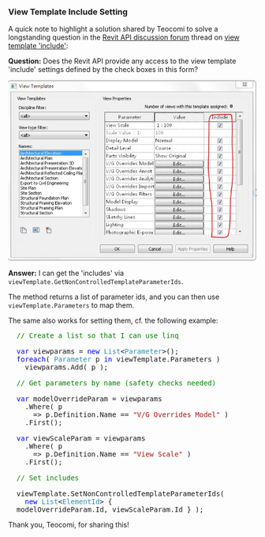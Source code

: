 <head>
<meta http-equiv="Content-Type" content="text/html; charset=utf-8">
<link rel="stylesheet" type="text/css" href="bc.css">
<script src="https://cdn.rawgit.com/google/code-prettify/master/loader/run_prettify.js" type="text/javascript"></script>
</head>

<!---


View template include setting in the #RevitAPI @AutodeskForge @AutodeskRevit #bim #DynamoBim #ForgeDevCon http://bit.ly/viewtemplateinclude

A solution to a longstanding question on the view template 'include' setting
&ndash; Does the Revit API provide any access to the view template 'include' settings defined by the check boxes in this form?
&ndash; I can get the 'includes' via <code>viewTemplate.GetNonControlledTemplateParameterIds</code>.
The method returns a list of parameter ids, and you can then use <code>viewTemplate.Parameters</code> to map them...

-->

### View Template Include Setting

A quick note to highlight a solution shared by Teocomi to solve a longstanding question in
the [Revit API discussion forum](http://forums.autodesk.com/t5/revit-api-forum/bd-p/160) thread
on [view template 'include'](http://forums.autodesk.com/t5/revit-api/view-template-quot-include-quot/m-p/5410347):

**Question:** Does the Revit API provide any access to the view template 'include' settings defined by the check boxes in this form?

<center>
<img src="img/view_template_include_check_boxes.jpg" alt="View template include checkboxes" width="652">
</center>

**Answer:** I can get the 'includes' via `viewTemplate.GetNonControlledTemplateParameterIds`.

The method returns a list of parameter ids, and you can then use `viewTemplate.Parameters` to map them.

The same also works for setting them, cf. the following example:

<pre class="code">
&nbsp;&nbsp;<span style="color:green;">//&nbsp;Create&nbsp;a&nbsp;list&nbsp;so&nbsp;that&nbsp;I&nbsp;can&nbsp;use&nbsp;linq</span>
 
&nbsp;&nbsp;<span style="color:blue;">var</span>&nbsp;viewparams&nbsp;=&nbsp;<span style="color:blue;">new</span>&nbsp;<span style="color:#2b91af;">List</span>&lt;<span style="color:#2b91af;">Parameter</span>&gt;();
&nbsp;&nbsp;<span style="color:blue;">foreach</span>(&nbsp;<span style="color:#2b91af;">Parameter</span>&nbsp;p&nbsp;<span style="color:blue;">in</span>&nbsp;viewTemplate.Parameters&nbsp;)
&nbsp;&nbsp;&nbsp;&nbsp;viewparams.Add(&nbsp;p&nbsp;);
 
&nbsp;&nbsp;<span style="color:green;">//&nbsp;Get&nbsp;parameters&nbsp;by&nbsp;name&nbsp;(safety&nbsp;checks&nbsp;needed)</span>
 
&nbsp;&nbsp;<span style="color:blue;">var</span>&nbsp;modelOverrideParam&nbsp;=&nbsp;viewparams
&nbsp;&nbsp;&nbsp;&nbsp;.Where(&nbsp;p
&nbsp;&nbsp;&nbsp;&nbsp;&nbsp;&nbsp;=&gt;&nbsp;p.Definition.Name&nbsp;==&nbsp;<span style="color:#a31515;">&quot;V/G&nbsp;Overrides&nbsp;Model&quot;</span>&nbsp;)
&nbsp;&nbsp;&nbsp;&nbsp;.First();
 
&nbsp;&nbsp;<span style="color:blue;">var</span>&nbsp;viewScaleParam&nbsp;=&nbsp;viewparams
&nbsp;&nbsp;&nbsp;&nbsp;.Where(&nbsp;p
&nbsp;&nbsp;&nbsp;&nbsp;&nbsp;&nbsp;=&gt;&nbsp;p.Definition.Name&nbsp;==&nbsp;<span style="color:#a31515;">&quot;View&nbsp;Scale&quot;</span>&nbsp;)
&nbsp;&nbsp;&nbsp;&nbsp;.First();
 
&nbsp;&nbsp;<span style="color:green;">//&nbsp;Set&nbsp;includes</span>
 
&nbsp;&nbsp;viewTemplate.SetNonControlledTemplateParameterIds(
&nbsp;&nbsp;&nbsp;&nbsp;<span style="color:blue;">new</span>&nbsp;<span style="color:#2b91af;">List</span>&lt;<span style="color:#2b91af;">ElementId</span>&gt;&nbsp;{
&nbsp;&nbsp;modelOverrideParam.Id,&nbsp;viewScaleParam.Id&nbsp;}&nbsp;);
</pre>

Thank you, Teocomi, for sharing this!
